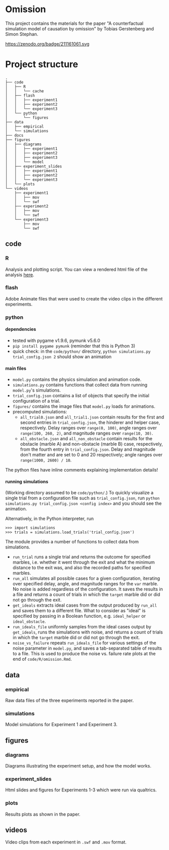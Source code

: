 # Omission 

This project contains the materials for the paper "A counterfactual simulation model of causation by omission" by Tobias Gerstenberg and Simon Stephan. 

https://zenodo.org/badge/211161061.svg

# Project structure 

```
.
├── code
│   ├── R
│   │   └── cache
│   ├── flash
│   │   ├── experiment1
│   │   ├── experiment2
│   │   └── experiment3
│   └── python
│       └── figures
├── data
│   ├── empirical
│   └── simulations
├── docs
├── figures
│   ├── diagrams
│   │   ├── experiment1
│   │   ├── experiment2
│   │   ├── experiment3
│   │   └── model
│   ├── experiment_slides
│   │   ├── experiment1
│   │   ├── experiment2
│   │   └── experiment3
│   └── plots
└── videos
    ├── experiment1
    │   ├── mov
    │   └── swf
    ├── experiment2
    │   ├── mov
    │   └── swf
    └── experiment3
        ├── mov
        └── swf
```

## code 

### R 

Analysis and plotting script. You can view a rendered html file of the analysis [here](https://cicl-stanford.github.io/omission/). 

### flash 

Adobe Animate files that were used to create the video clips in the different experiments. 

### python 

#### dependencies
- tested with pygame v1.9.6, pymunk v5.6.0
- `pip install pygame pymunk` (reminder that this is Python 3)
- quick check: in the `code/python/` directory, `python simulations.py trial_config.json 2`
  should show an animation

#### main files
- `model.py` contains the physics simulation and animation code.
- `simulations.py` contains functions that collect data from running
  `model.py`'s simulations.
- `trial_config.json` contains a list of objects that specify the initial
  configuration of a trial.
- `figures/` contains the image files that `model.py` loads for animations.
- precomputed simulations:
  * `all_trial0.json` and `all_trial1.json` contain results for the first and
    second entries in `trial_config.json`, the hinderer and helper case,
    respectively. Delay ranges over `range(0, 100)`, angle ranges over
    `range(100, 260, 2)`, and magnitude ranges over `range(10, 30)`.
  * `all_obstacle.json` and `all_non_obstacle` contain results for the obstacle
    (marble A) and non-obstacle (marble B) case, respectively, from the fourth
    entry in `trial_config.json`. Delay and magnitude don't matter and are set
    to 0 and 20 respectively; angle ranges over `range(1000, 2600) / 10`.

The python files have inline comments explaining
implementation details!

#### running simulations

(Working directory assumed to be `code/python/`.) To quickly visualize a single
trial from a configuration file such as `trial_config.json`, run `python
simulations.py trial_config.json <config index>` and you should see the
animation.

Alternatively, in the Python interpreter, run
```
>>> import simulations
>>> trials = simulations.load_trials('trial_config.json')
```
The module provides a number of functions to collect data from simulations.
- `run_trial` runs a single trial and returns the outcome for specified marbles,
  i.e. whether it went through the exit and what the minimum distance to the
  exit was, and also the recorded paths for specified marbles.
- `run_all` simulates all possible cases for a given configuration, iterating
  over specified delay, angle, and magnitude ranges for the `var` marble. No
  noise is added regardless of the configuration. It saves the results in a file
  and returns a count of trials in which the `target` marble did or did not go
  through the exit.
- `get_ideals` extracts ideal cases from the output produced by `run_all` and
  saves them to a different file. What to consider as "ideal" is specified by
  passing in a Boolean function, e.g. `ideal_helper` or `ideal_obstacle`.
- `run_ideals_file` uniformly samples from the ideal cases output by
  `get_ideals`, runs the simulations with noise, and returns a count of trials
  in which the `target` marble did or did not go through the exit.
- `noise_vs_failure` repeats `run_ideals_file` for various settings of the noise
  parameter in `model.py`, and saves a tab-separated table of results to a file.
  This is used to produce the noise vs. failure rate plots at the end of
  `code/R/omission.Rmd`.

## data

### empirical 

Raw data files of the three experiments reported in the paper. 

### simulations

Model simulations for Experiment 1 and Experiment 3. 

## figures 

### diagrams

Diagrams illustrating the experiment setup, and how the model works. 

### experiment_slides

Html slides and figures for Experiments 1-3 which were run via qualtrics. 

### plots 

Results plots as shown in the paper. 

## videos 

Video clips from each experiment in `.swf` and `.mov` format. 

